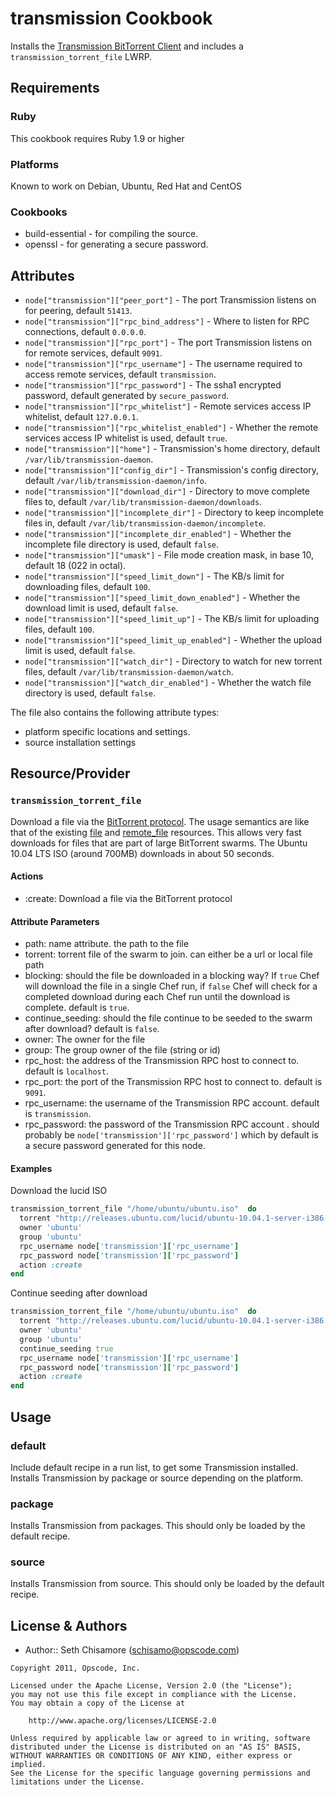 transmission Cookbook
=====================
Installs the [Transmission BitTorrent Client](http://transmissionbt.org) and includes a `transmission_torrent_file` LWRP.


Requirements
------------
### Ruby
This cookbook requires Ruby 1.9 or higher

### Platforms
Known to work on Debian, Ubuntu, Red Hat and CentOS

### Cookbooks
- build-essential - for compiling the source.
- openssl - for generating a secure password.


Attributes
----------
* `node["transmission"]["peer_port"]` - The port Transmission listens on for peering, default `51413`.
* `node["transmission"]["rpc_bind_address"]` - Where to listen for RPC connections, default `0.0.0.0`.
* `node["transmission"]["rpc_port"]` - The port Transmission listens on for remote services, default `9091`.
* `node["transmission"]["rpc_username"]` - The username required to access remote services, default `transmission`.
* `node["transmission"]["rpc_password"]` - The ssha1 encrypted password, default generated by `secure_password`.
* `node["transmission"]["rpc_whitelist"]` - Remote services access IP whitelist, default `127.0.0.1`.
* `node["transmission"]["rpc_whitelist_enabled"]` - Whether the remote services access IP whitelist is used, default `true`.
* `node["transmission"]["home"]` - Transmission's home directory, default `/var/lib/transmission-daemon`.
* `node["transmission"]["config_dir"]` - Transmission's config directory, default `/var/lib/transmission-daemon/info`.
* `node["transmission"]["download_dir"]` - Directory to move complete files to, default `/var/lib/transmission-daemon/downloads`.
* `node["transmission"]["incomplete_dir"]` - Directory to keep incomplete files in, default `/var/lib/transmission-daemon/incomplete`.
* `node["transmission"]["incomplete_dir_enabled"]` - Whether the incomplete file directory is used, default `false`.
* `node["transmission"]["umask"]` - File mode creation mask, in base 10, default 18 (022 in octal).
* `node["transmission"]["speed_limit_down"]` - The KB/s limit for downloading files, default `100`.
* `node["transmission"]["speed_limit_down_enabled"]` - Whether the download limit is used, default `false`.
* `node["transmission"]["speed_limit_up"]` - The KB/s limit for uploading files, default `100`.
* `node["transmission"]["speed_limit_up_enabled"]` - Whether the upload limit is used, default `false`.
* `node["transmission"]["watch_dir"]` - Directory to watch for new torrent files, default `/var/lib/transmission-daemon/watch`.
* `node["transmission"]["watch_dir_enabled"]` - Whether the watch file directory is used, default `false`.

The file also contains the following attribute types:

- platform specific locations and settings.
- source installation settings


Resource/Provider
-----------------
### `transmission_torrent_file`
Download a file via the [BitTorrent protocol](http://en.wikipedia.org/wiki/BitTorrent).  The usage semantics are like that of the existing [file](http://wiki.opscode.com/display/chef/Resources#Resources-File) and [remote_file](http://wiki.opscode.com/display/chef/Resources#Resources-RemoteFile) resources.  This allows very fast downloads for files that are part of large BitTorrent swarms.  The Ubuntu 10.04 LTS ISO (around 700MB) downloads in about 50 seconds.

#### Actions
- :create: Download a file via the BitTorrent protocol

#### Attribute Parameters
- path: name attribute. the path to the file
- torrent: torrent file of the swarm to join.  can either be a url or local file path
- blocking: should the file be downloaded in a blocking way?  If `true` Chef will download the file in a single Chef run, if `false` Chef will check for a completed download during each Chef run until the download is complete. default is `true`.
- continue_seeding: should the file continue to be seeded to the swarm after download? default is `false`.
- owner: The owner for the file
- group: The group owner of the file (string or id)
- rpc_host: the address of the Transmission RPC host to connect to. default is `localhost`.
- rpc_port: the port of the Transmission RPC host to connect to. default is `9091`.
- rpc_username: the username of the Transmission RPC account. default is `transmission`.
- rpc_password: the password of the Transmission RPC account . should probably be `node['transmission']['rpc_password']` which by default is a secure password generated for this node.

#### Examples
Download the lucid ISO

```ruby
transmission_torrent_file "/home/ubuntu/ubuntu.iso"  do
  torrent "http://releases.ubuntu.com/lucid/ubuntu-10.04.1-server-i386.iso.torrent"
  owner 'ubuntu'
  group 'ubuntu'
  rpc_username node['transmission']['rpc_username']
  rpc_password node['transmission']['rpc_password']
  action :create
end
```

Continue seeding after download

```ruby
transmission_torrent_file "/home/ubuntu/ubuntu.iso"  do
  torrent "http://releases.ubuntu.com/lucid/ubuntu-10.04.1-server-i386.iso.torrent"
  owner 'ubuntu'
  group 'ubuntu'
  continue_seeding true
  rpc_username node['transmission']['rpc_username']
  rpc_password node['transmission']['rpc_password']
  action :create
end
```


Usage
-----
### default
Include default recipe in a run list, to get some Transmission installed. Installs Transmission by package or source depending on the platform.

### package
Installs Transmission from packages.  This should only be loaded by the default recipe.

### source
Installs Transmission from source.  This should only be loaded by the default recipe.


License & Authors
-----------------
- Author:: Seth Chisamore (<schisamo@opscode.com>)

```text
Copyright 2011, Opscode, Inc.

Licensed under the Apache License, Version 2.0 (the "License");
you may not use this file except in compliance with the License.
You may obtain a copy of the License at

    http://www.apache.org/licenses/LICENSE-2.0

Unless required by applicable law or agreed to in writing, software
distributed under the License is distributed on an "AS IS" BASIS,
WITHOUT WARRANTIES OR CONDITIONS OF ANY KIND, either express or implied.
See the License for the specific language governing permissions and
limitations under the License.
```

